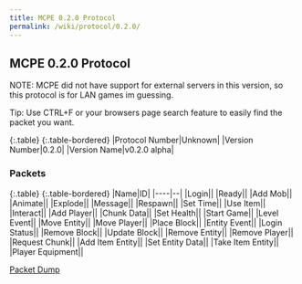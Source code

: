 ```yaml
---
title: MCPE 0.2.0 Protocol
permalink: /wiki/protocol/0.2.0/
---
```

## MCPE 0.2.0 Protocol  
NOTE: MCPE did not have support for external servers in this version, so this protocol is for LAN games im guessing.

Tip: Use CTRL+F or your browsers page search feature to easily find the packet you want.  
   
{:.table}
{:.table-bordered}
|Protocol Number|Unknown|
|Version Number|0.2.0|
|Version Name|v0.2.0 alpha|
   
### Packets

{:.table}
{:.table-bordered}
|Name|ID|
|----|--|
|Login||
|Ready||
|Add Mob||
|Animate||
|Explode||
|Message||
|Respawn||
|Set Time||
|Use Item||
|Interact||
|Add Player||
|Chunk Data||
|Set Health||
|Start Game||
|Level Event||
|Move Entity||
|Move Player||
|Place Block||
|Entity Event||
|Login Status||
|Remove Block||
|Update Block||
|Remove Entity||
|Remove Player||
|Request Chunk||
|Add Item Entity||
|Set Entity Data||
|Take Item Entity||
|Player Equipment||

[Packet Dump](http://pe.thediamondyt.tk/wiki/versions/0.2.0/dumps/packetdump.txt)
